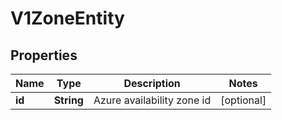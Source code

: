 # V1ZoneEntity

## Properties
Name | Type | Description | Notes
------------ | ------------- | ------------- | -------------
**id** | **String** | Azure availability zone id |  [optional]

